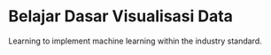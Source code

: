 # Belajar Dasar Visualisasi Data

Learning to implement machine learning within the industry standard.

